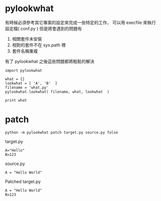 # pylookwhat
  
有時候必須參考其它專案的設定來完成一些特定的工作，
可以用 execfile 來執行設定檔( conf.py )
但是將會遇到的問題有 
1. 相關套件未安裝
2. 相對的套件不在 sys.path 裡
3. 套件名稱重複

有了 pylookwhat 之後這些問題都將輕鬆的解決


    import pylookwhat
    
    what = {}
    lookwhat = [ 'A', 'B'  ]
    filename = 'what.py'
    pylookwhat.lookwhat( filename, what, lookwhat  )
    
    print what


    
# patch 

	python -m pylookwhat patch target.py source.py false



target.py

    A="Hello"
    B=123


source.py

    A = "Hello World"

Patched target.py

    A = "Hello World"
    B=123

    
  